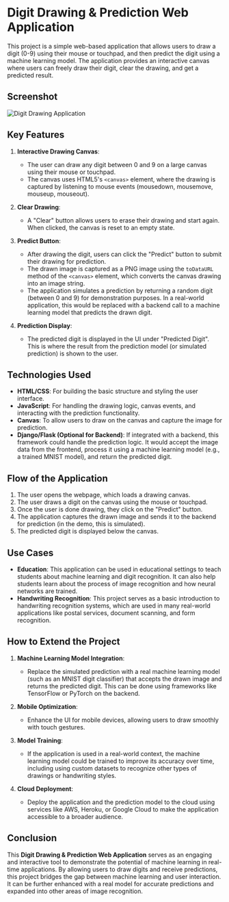 # Digit Drawing & Prediction Web Application

This project is a simple web-based application that allows users to draw a digit (0-9) using their mouse or touchpad, and then predict the digit using a machine learning model. The application provides an interactive canvas where users can freely draw their digit, clear the drawing, and get a predicted result.

## Screenshot

![Digit Drawing Application](path/to/your/image.png)

## Key Features

1. **Interactive Drawing Canvas**:
   - The user can draw any digit between 0 and 9 on a large canvas using their mouse or touchpad.
   - The canvas uses HTML5's `<canvas>` element, where the drawing is captured by listening to mouse events (mousedown, mousemove, mouseup, mouseout).
   
2. **Clear Drawing**:
   - A "Clear" button allows users to erase their drawing and start again. When clicked, the canvas is reset to an empty state.

3. **Predict Button**:
   - After drawing the digit, users can click the "Predict" button to submit their drawing for prediction.
   - The drawn image is captured as a PNG image using the `toDataURL` method of the `<canvas>` element, which converts the canvas drawing into an image string.
   - The application simulates a prediction by returning a random digit (between 0 and 9) for demonstration purposes. In a real-world application, this would be replaced with a backend call to a machine learning model that predicts the drawn digit.

4. **Prediction Display**:
   - The predicted digit is displayed in the UI under "Predicted Digit". This is where the result from the prediction model (or simulated prediction) is shown to the user.

## Technologies Used
- **HTML/CSS**: For building the basic structure and styling the user interface.
- **JavaScript**: For handling the drawing logic, canvas events, and interacting with the prediction functionality.
- **Canvas**: To allow users to draw on the canvas and capture the image for prediction.
- **Django/Flask (Optional for Backend)**: If integrated with a backend, this framework could handle the prediction logic. It would accept the image data from the frontend, process it using a machine learning model (e.g., a trained MNIST model), and return the predicted digit.

## Flow of the Application
1. The user opens the webpage, which loads a drawing canvas.
2. The user draws a digit on the canvas using the mouse or touchpad.
3. Once the user is done drawing, they click on the "Predict" button.
4. The application captures the drawn image and sends it to the backend for prediction (in the demo, this is simulated).
5. The predicted digit is displayed below the canvas.

## Use Cases
- **Education**: This application can be used in educational settings to teach students about machine learning and digit recognition. It can also help students learn about the process of image recognition and how neural networks are trained.
- **Handwriting Recognition**: This project serves as a basic introduction to handwriting recognition systems, which are used in many real-world applications like postal services, document scanning, and form recognition.

## How to Extend the Project
1. **Machine Learning Model Integration**: 
   - Replace the simulated prediction with a real machine learning model (such as an MNIST digit classifier) that accepts the drawn image and returns the predicted digit. This can be done using frameworks like TensorFlow or PyTorch on the backend.
   
2. **Mobile Optimization**: 
   - Enhance the UI for mobile devices, allowing users to draw smoothly with touch gestures.

3. **Model Training**: 
   - If the application is used in a real-world context, the machine learning model could be trained to improve its accuracy over time, including using custom datasets to recognize other types of drawings or handwriting styles.

4. **Cloud Deployment**: 
   - Deploy the application and the prediction model to the cloud using services like AWS, Heroku, or Google Cloud to make the application accessible to a broader audience.

## Conclusion
This **Digit Drawing & Prediction Web Application** serves as an engaging and interactive tool to demonstrate the potential of machine learning in real-time applications. By allowing users to draw digits and receive predictions, this project bridges the gap between machine learning and user interaction. It can be further enhanced with a real model for accurate predictions and expanded into other areas of image recognition.
